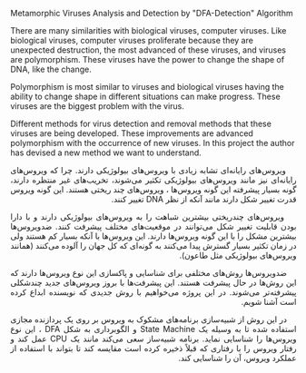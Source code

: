 Metamorphic Viruses Analysis and Detection by "DFA-Detection" Algorithm

There are many similarities with biological viruses, computer viruses. Like biological viruses, computer viruses proliferate because they are unexpected destruction, the most advanced of these viruses, and viruses are polymorphism. These viruses have the power to change the shape of DNA, like the change.

Polymorphism is most similar to viruses and biological viruses having the ability to change shape in different situations can make progress. These viruses are the biggest problem with the virus.

Different methods for virus detection and removal methods that these viruses are being developed. These improvements are advanced polymorphism with the occurrence of new viruses. In this project the author has devised a new method we want to understand.

<p dir="rtl" align="justify">
&nbsp;&nbsp;&nbsp;&nbsp;ویروس‌های رایانه‌ای تشابه زیادی با ویروس‌های بیولوژیكی دارند. چرا كه ویروس‌های رایانه‌ای نیز مانند ویروس‌های بیولوژیكی تكثیر می‌شوند، تخریب‌های غیر منتظره دارند، گونه بسیار پیشرفته این گونه ویروس‌ها ، ویروس‌های چند ریختی هستند. این گونه ویروس قدرت تغییر شکل دارند مانند آنکه از نظر DNA تغییر کنند.
</p>

<p dir="rtl" align="justify">
&nbsp;&nbsp;&nbsp;&nbsp;ویروس‌های چندریختی بیشترین شباهت را به ویروس‌های بیولوژیکی دارند و با دارا بودن قابلیت تغییر شکل می‌توانند در موقعیت‌های مختلف پیشرفت کنند. ضدویروس‌ها بیشترین مشکل را با این گونه ویروس‌ها دارند. این ویروس‌ها با آنکه بسیار کم هستند ولی در زمان تکثیر بسیار گسترش پیدا می‌کنند به گونه‌ای که کل جهان را آلوده می‌کنند (همانند ویروس‌های بیولوژیکی مثل طاعون).
</p>

<p dir="rtl" align="justify">
&nbsp;&nbsp;&nbsp;&nbsp;ضدویروس‌ها روش‌های مختلفی برای شناسایی و پاکسازی این نوع ویروس‌ها دارند که این روش‌ها در حال پیشرفت هستند. این پیشرفت‌ها با بروز ویروس‌های جدید چندشکلی پیشرفته‌تر می‌شوند. در این پروژه می‌خواهیم با روش جدیدی که نویسنده ابداع کرده است آشنا شویم.
</p>

<p dir="rtl" align="justify">
&nbsp;&nbsp;&nbsp;&nbsp;در این روش از شبیه‌سازی برنامه‌های مشکوک به ویروس بر روی یک پردازنده مجازی استفاده شده تا به وسیله یک State Machine و الگوبرداری به شکل DFA ، این نوع ویروس‌ها را شناسایی نماید. برنامه شبیه‌ساز سعی می‌کند مانند یک CPU عمل کند و رفتار ویروس را با رفتاری که قبلاً ذخیره کرده است مقایسه کند تا بتواند با استفاده از عملکرد ویروس، آن را شناسایی کند.
</p>
